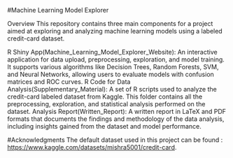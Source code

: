 #Machine Learning Model Explorer

Overview
This repository contains three main components for a project aimed at exploring and analyzing machine learning models using a labeled credit-card dataset.

R Shiny App(Machine_Learning_Model_Explorer_Website): An interactive application for data upload, preprocessing, exploration, and model training. It supports various algorithms like Decision Trees, Random Forests, SVM, and Neural Networks, allowing users to evaluate models with confusion matrices and ROC curves.
R Code for Data Analysis(Supplementary_Material): A set of R scripts used to analyze the credit-card labeled dataset from Kaggle. This folder contains all the preprocessing, exploration, and statistical analysis performed on the dataset.
Analysis Report(Written_Report): A written report in LaTeX and PDF formats that documents the findings and methodology of the data analysis, including insights gained from the dataset and model performance.

#Acknowledgments
The default dataset used in this project can be found : https://www.kaggle.com/datasets/mishra5001/credit-card.
